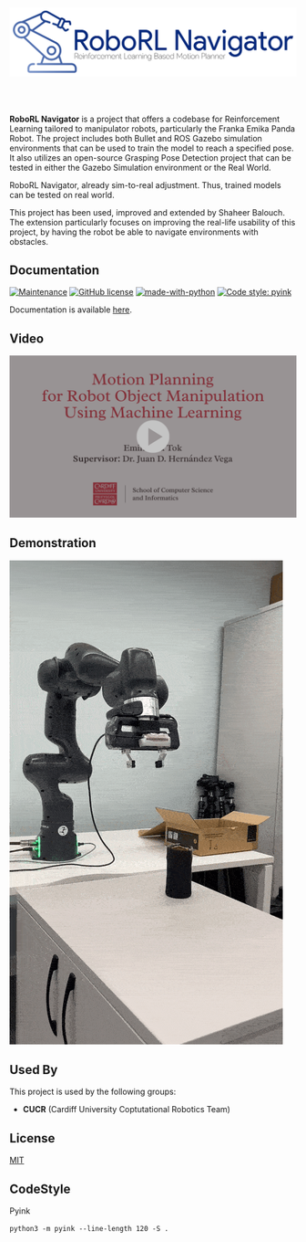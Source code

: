 ![Logo](assets/documentation/logo.png)

<br>
<br>

**RoboRL Navigator** is a project that offers a codebase for Reinforcement Learning tailored to manipulator robots, particularly the Franka Emika Panda Robot. The project includes both Bullet and ROS Gazebo simulation environments that can be used to train the model to reach a specified pose. It also utilizes an open-source Grasping Pose Detection project that can be tested in either the Gazebo Simulation environment or the Real World.

RoboRL Navigator, already sim-to-real adjustment. Thus, trained models can be tested on
real world.

This project has been used, improved and extended by Shaheer Balouch. The extension particularly focuses on improving the real-life usability of this project, by having the robot be able to navigate environments with obstacles. 

## Documentation
[![Maintenance](https://img.shields.io/badge/Maintained%3F-yes-green.svg)](https://GitHub.com/Naereen/StrapDown.js/graphs/commit-activity)
[![GitHub license](https://img.shields.io/github/license/Naereen/StrapDown.js.svg)](https://github.com/Naereen/StrapDown.js/blob/master/LICENSE)
[![made-with-python](https://img.shields.io/badge/Made%20with-Python-1f425f.svg)](https://www.python.org/)
<a href="https://github.com/psf/black"><img alt="Code style: pyink" src="https://img.shields.io/badge/code%20style-pyink-black"></a>


Documentation is available [here](https://roborl-navigator.readthedocs.io/en/latest/).

## Video

[![Watch the video](https://github.com/eminsafa/RoboRL-Navigator/blob/master/assets/documentation/VideoPlayCover.png?raw=true)](https://www.youtube.com/watch?v=CJJvQztncOw)

## Demonstration

![Logo](assets/documentation/demo-img.gif)


## Used By

This project is used by the following groups:

- **CUCR** (Cardiff University Coptutational Robotics Team)


## License

[MIT](https://choosealicense.com/licenses/mit/)


## CodeStyle
Pyink
```shell
python3 -m pyink --line-length 120 -S .
```

